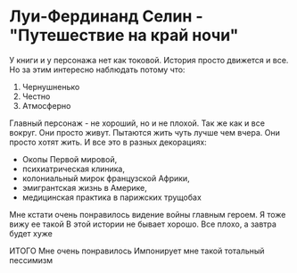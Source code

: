 # Луи-Фердинанд Селин - "Путешествие на край ночи"

У книги и у персонажа нет как токовой.
История просто движется и все.
Но за этим интересно наблюдать потому что:

1. Чернушненько
2. Честно
3. Атмосферно

Главный персонаж - не хороший, но и не плохой. Так же как и все вокруг.
Они просто живут.
Пытаются жить чуть лучше чем вчера.
Они просто хотят жить.
И все это в разных декорациях:

-   Окопы Первой мировой,
-   психиатрическая клиника,
-   колониальный мирок французской Африки,
-   эмигрантская жизнь в Америке,
-   медицинская практика в парижских трущобах

Мне кстати очень понравилось видение войны главным героем.
Я тоже вижу ее такой
В этой истории не бывает хорошо.
Все плохо, а завтра будет хуже

ИТОГО
Мне очень понравилось
Импонирует мне такой тотальный пессимизм
